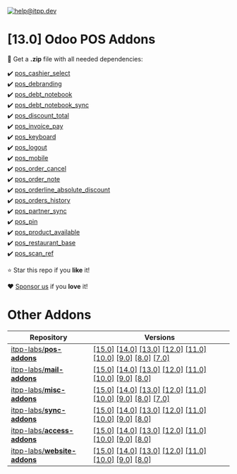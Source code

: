 [![help@itpp.dev](https://itpp.dev/images/infinity-readme.png)](mailto:help@itpp.dev)
# [13.0] Odoo POS Addons 

:open_file_folder: Get a **.zip** file with all needed dependencies:

:heavy_check_mark: [pos_cashier_select](https://apps.odoo.com/apps/modules/13.0/pos_cashier_select/)
<br/>:heavy_check_mark: [pos_debranding](https://apps.odoo.com/apps/modules/13.0/pos_debranding/)
<br/>:heavy_check_mark: [pos_debt_notebook](https://apps.odoo.com/apps/modules/13.0/pos_debt_notebook/)
<br/>:heavy_check_mark: [pos_debt_notebook_sync](https://apps.odoo.com/apps/modules/13.0/pos_debt_notebook_sync/)
<br/>:heavy_check_mark: [pos_discount_total](https://apps.odoo.com/apps/modules/13.0/pos_discount_total/)
<br/>:heavy_check_mark: [pos_invoice_pay](https://apps.odoo.com/apps/modules/13.0/pos_invoice_pay/)
<br/>:heavy_check_mark: [pos_keyboard](https://apps.odoo.com/apps/modules/13.0/pos_keyboard/)
<br/>:heavy_check_mark: [pos_logout](https://apps.odoo.com/apps/modules/13.0/pos_logout/)
<br/>:heavy_check_mark: [pos_mobile](https://apps.odoo.com/apps/modules/13.0/pos_mobile/)
<br/>:heavy_check_mark: [pos_order_cancel](https://apps.odoo.com/apps/modules/13.0/pos_order_cancel/)
<br/>:heavy_check_mark: [pos_order_note](https://apps.odoo.com/apps/modules/13.0/pos_order_note/)
<br/>:heavy_check_mark: [pos_orderline_absolute_discount](https://apps.odoo.com/apps/modules/13.0/pos_orderline_absolute_discount/)
<br/>:heavy_check_mark: [pos_orders_history](https://apps.odoo.com/apps/modules/13.0/pos_orders_history/)
<br/>:heavy_check_mark: [pos_partner_sync](https://apps.odoo.com/apps/modules/13.0/pos_partner_sync/)
<br/>:heavy_check_mark: [pos_pin](https://apps.odoo.com/apps/modules/13.0/pos_pin/)
<br/>:heavy_check_mark: [pos_product_available](https://apps.odoo.com/apps/modules/13.0/pos_product_available/)
<br/>:heavy_check_mark: [pos_restaurant_base](https://apps.odoo.com/apps/modules/13.0/pos_restaurant_base/)
<br/>:heavy_check_mark: [pos_scan_ref](https://apps.odoo.com/apps/modules/13.0/pos_scan_ref/)

:star: Star this repo if you **like** it!

:heart: [Sponsor us](https://patreon.com/itpp) if you **love** it!

Other Addons
============

| Repository | Versions |
|------------|----------|
| [itpp-labs/**pos-addons**](https://github.com/itpp-labs/pos-addons) | [[15.0]](https://github.com/itpp-labs/pos-addons/tree/15.0#readme) [[14.0]](https://github.com/itpp-labs/pos-addons/tree/14.0#readme) [[13.0]](https://github.com/itpp-labs/pos-addons/tree/13.0#readme) [[12.0]](https://github.com/itpp-labs/pos-addons/tree/12.0#readme) [[11.0]](https://github.com/itpp-labs/pos-addons/tree/11.0#readme) [[10.0]](https://github.com/itpp-labs/pos-addons/tree/10.0#readme) [[9.0]](https://github.com/itpp-labs/pos-addons/tree/9.0#readme) [[8.0]](https://github.com/itpp-labs/pos-addons/tree/8.0#readme) [[7.0]](https://github.com/itpp-labs/pos-addons/tree/7.0#readme) |
| [itpp-labs/**mail-addons**](https://github.com/itpp-labs/mail-addons) | [[15.0]](https://github.com/itpp-labs/mail-addons/tree/15.0#readme) [[14.0]](https://github.com/itpp-labs/mail-addons/tree/14.0#readme) [[13.0]](https://github.com/itpp-labs/mail-addons/tree/13.0#readme) [[12.0]](https://github.com/itpp-labs/mail-addons/tree/12.0#readme) [[11.0]](https://github.com/itpp-labs/mail-addons/tree/11.0#readme) [[10.0]](https://github.com/itpp-labs/mail-addons/tree/10.0#readme) [[9.0]](https://github.com/itpp-labs/mail-addons/tree/9.0#readme) [[8.0]](https://github.com/itpp-labs/mail-addons/tree/8.0#readme) |
| [itpp-labs/**misc-addons**](https://github.com/itpp-labs/misc-addons) | [[15.0]](https://github.com/itpp-labs/misc-addons/tree/15.0#readme) [[14.0]](https://github.com/itpp-labs/misc-addons/tree/14.0#readme) [[13.0]](https://github.com/itpp-labs/misc-addons/tree/13.0#readme) [[12.0]](https://github.com/itpp-labs/misc-addons/tree/12.0#readme) [[11.0]](https://github.com/itpp-labs/misc-addons/tree/11.0#readme) [[10.0]](https://github.com/itpp-labs/misc-addons/tree/10.0#readme) [[9.0]](https://github.com/itpp-labs/misc-addons/tree/9.0#readme) [[8.0]](https://github.com/itpp-labs/misc-addons/tree/8.0#readme) [[7.0]](https://github.com/itpp-labs/misc-addons/tree/7.0#readme) |
| [itpp-labs/**sync-addons**](https://github.com/itpp-labs/sync-addons) | [[15.0]](https://github.com/itpp-labs/sync-addons/tree/15.0#readme) [[14.0]](https://github.com/itpp-labs/sync-addons/tree/14.0#readme) [[13.0]](https://github.com/itpp-labs/sync-addons/tree/13.0#readme) [[12.0]](https://github.com/itpp-labs/sync-addons/tree/12.0#readme) [[11.0]](https://github.com/itpp-labs/sync-addons/tree/11.0#readme) [[10.0]](https://github.com/itpp-labs/sync-addons/tree/10.0#readme) [[9.0]](https://github.com/itpp-labs/sync-addons/tree/9.0#readme) [[8.0]](https://github.com/itpp-labs/sync-addons/tree/8.0#readme) |
| [itpp-labs/**access-addons**](https://github.com/itpp-labs/access-addons) | [[15.0]](https://github.com/itpp-labs/access-addons/tree/15.0#readme) [[14.0]](https://github.com/itpp-labs/access-addons/tree/14.0#readme) [[13.0]](https://github.com/itpp-labs/access-addons/tree/13.0#readme) [[12.0]](https://github.com/itpp-labs/access-addons/tree/12.0#readme) [[11.0]](https://github.com/itpp-labs/access-addons/tree/11.0#readme) [[10.0]](https://github.com/itpp-labs/access-addons/tree/10.0#readme) [[9.0]](https://github.com/itpp-labs/access-addons/tree/9.0#readme) [[8.0]](https://github.com/itpp-labs/access-addons/tree/8.0#readme) |
| [itpp-labs/**website-addons**](https://github.com/itpp-labs/website-addons) | [[15.0]](https://github.com/itpp-labs/website-addons/tree/15.0#readme) [[14.0]](https://github.com/itpp-labs/website-addons/tree/14.0#readme) [[13.0]](https://github.com/itpp-labs/website-addons/tree/13.0#readme) [[12.0]](https://github.com/itpp-labs/website-addons/tree/12.0#readme) [[11.0]](https://github.com/itpp-labs/website-addons/tree/11.0#readme) [[10.0]](https://github.com/itpp-labs/website-addons/tree/10.0#readme) [[9.0]](https://github.com/itpp-labs/website-addons/tree/9.0#readme) [[8.0]](https://github.com/itpp-labs/website-addons/tree/8.0#readme) |
